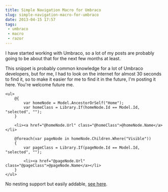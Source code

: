 ---title: Simple Navigation Macro for Umbracoslug: simple-navigation-macro-for-umbracodate: 2013-04-15 17:57tags:  - umbraco - macro - razor---I have started working with Umbraco, so a lot of my posts are probably going to be about that for the next few months at least.

This snippet is probably common knowledge for a lot of Umbraco developers, but for me, I had to look on the internet for almost 30 seconds to find it, so to make it easier for me to find it in the future, I'm posting it here. You're welcome future me.

	<ul>
		@{ 
			var homeNode = Model.AncestorOrSelf("Home"); 
		  	var homeClass = Library.If(homeNode.Id == Model.Id, "selected", "");
		}
		
	    <li><a href="@homeNode.Url" class="@homeClass">@homeNode.Name</a></li>		
		
		@foreach(var pageNode in homeNode.Children.Where("Visible"))
		{
			var pageClass = Library.If(pageNode.Id == Model.Id, "selected", "");
			
			<li><a href="@pageNode.Url" class="@pageClass">@pageNode.Name</a></li>
		}
	</ul>

No nesting support but easily addable, [see here](http://umbraco.com/help-and-support/video-tutorials/umbraco-fundamentals/razor-recipes/navigation.aspx).